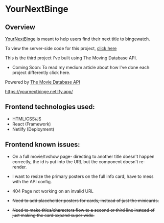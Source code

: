 # YourNextBinge

## Overview
[YourNextBinge](https://yournextbinge.netlify.app/) is meant to help users find their next title to bingewatch.

To view the server-side code for this project, [click here](https://github.com/plaetzaw/MyNextBingeV2-Server)

This is the third project I've built using The Moving Database API.

- Coming Soon: To read my medium article about how I've done each project differently click here.

Powered by [The Movie Database API](https://developers.themoviedb.org/3)

https://yournextbinge.netlify.app/

## Frontend technologies used:

- HTML/CSS/JS
- React (Framework)
- Netlify (Deployment)

## Frontend known issues:

- On a full movie/tvshow page- directing to another title doesn't happen correctly, the id is put into the URL but the component doesn't re-render.

- I want to resize the primary posters on the full info card, have to mess with the API config.

- 404 Page not working on an invalid URL

- ~~Need to add placeholder posters for cards, instead of just the minicards.~~

- ~~Need to make titles/characters flow to a second or third line instead of just making the card expand super wide.~~
